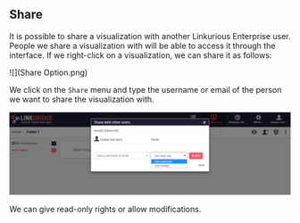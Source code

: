 ## Share

It is possible to share a visualization with another Linkurious Enterprise user. People we share a visualization with will be able to access it through the interface.
If we right-click on a visualization, we can share it as follows:

![](Share Option.png)

We click on the ```Share``` menu and type the username or email of the person we want to share the visualization with.


![](Share_Option.png)

We can give read-only rights or allow modifications.
